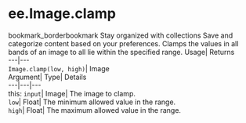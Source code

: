  
#  ee.Image.clamp 
bookmark_borderbookmark Stay organized with collections  Save and categorize content based on your preferences. 
Clamps the values in all bands of an image to all lie within the specified range. 
Usage| Returns  
---|---  
`Image.clamp(low, high)`| Image  
Argument| Type| Details  
---|---|---  
this: `input`| Image| The image to clamp.  
`low`| Float| The minimum allowed value in the range.  
`high`| Float| The maximum allowed value in the range.  
